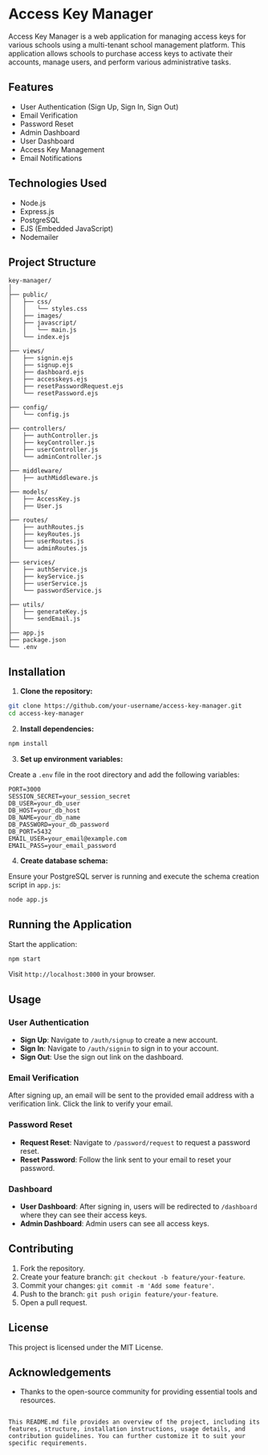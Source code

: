 
# Access Key Manager

Access Key Manager is a web application for managing access keys for various schools using a multi-tenant school management platform. This application allows schools to purchase access keys to activate their accounts, manage users, and perform various administrative tasks.

## Features

- User Authentication (Sign Up, Sign In, Sign Out)
- Email Verification
- Password Reset
- Admin Dashboard
- User Dashboard
- Access Key Management
- Email Notifications

## Technologies Used

- Node.js
- Express.js
- PostgreSQL
- EJS (Embedded JavaScript)
- Nodemailer

## Project Structure

```
key-manager/
│
├── public/
│   ├── css/
│   │   └── styles.css
│   ├── images/
│   ├── javascript/
│   │   └── main.js
│   └── index.ejs
│
├── views/
│   ├── signin.ejs
│   ├── signup.ejs
│   ├── dashboard.ejs
│   ├── accesskeys.ejs
│   ├── resetPasswordRequest.ejs
│   └── resetPassword.ejs
│
├── config/
│   └── config.js
│
├── controllers/
│   ├── authController.js
│   ├── keyController.js
│   ├── userController.js
│   └── adminController.js
│
├── middleware/
│   ├── authMiddleware.js
│
├── models/
│   ├── AccessKey.js
│   ├── User.js
│
├── routes/
│   ├── authRoutes.js
│   ├── keyRoutes.js
│   ├── userRoutes.js
│   └── adminRoutes.js
│
├── services/
│   ├── authService.js
│   ├── keyService.js
│   ├── userService.js
│   └── passwordService.js
│
├── utils/
│   ├── generateKey.js
│   └── sendEmail.js
│
├── app.js
├── package.json
└── .env
```

## Installation

1. **Clone the repository:**

```sh
git clone https://github.com/your-username/access-key-manager.git
cd access-key-manager
```

2. **Install dependencies:**

```sh
npm install
```

3. **Set up environment variables:**

Create a `.env` file in the root directory and add the following variables:

```env
PORT=3000
SESSION_SECRET=your_session_secret
DB_USER=your_db_user
DB_HOST=your_db_host
DB_NAME=your_db_name
DB_PASSWORD=your_db_password
DB_PORT=5432
EMAIL_USER=your_email@example.com
EMAIL_PASS=your_email_password
```

4. **Create database schema:**

Ensure your PostgreSQL server is running and execute the schema creation script in `app.js`:

```sh
node app.js
```

## Running the Application

Start the application:

```sh
npm start
```

Visit `http://localhost:3000` in your browser.

## Usage

### User Authentication

- **Sign Up**: Navigate to `/auth/signup` to create a new account.
- **Sign In**: Navigate to `/auth/signin` to sign in to your account.
- **Sign Out**: Use the sign out link on the dashboard.

### Email Verification

After signing up, an email will be sent to the provided email address with a verification link. Click the link to verify your email.

### Password Reset

- **Request Reset**: Navigate to `/password/request` to request a password reset.
- **Reset Password**: Follow the link sent to your email to reset your password.

### Dashboard

- **User Dashboard**: After signing in, users will be redirected to `/dashboard` where they can see their access keys.
- **Admin Dashboard**: Admin users can see all access keys.

## Contributing

1. Fork the repository.
2. Create your feature branch: `git checkout -b feature/your-feature`.
3. Commit your changes: `git commit -m 'Add some feature'`.
4. Push to the branch: `git push origin feature/your-feature`.
5. Open a pull request.

## License

This project is licensed under the MIT License.

## Acknowledgements
- Thanks to the open-source community for providing essential tools and resources.

```

This README.md file provides an overview of the project, including its features, structure, installation instructions, usage details, and contribution guidelines. You can further customize it to suit your specific requirements.
